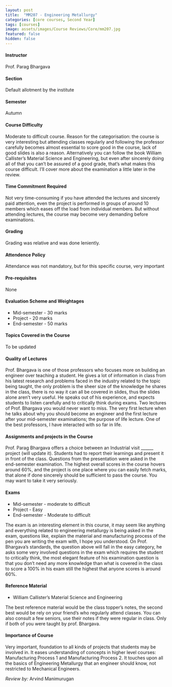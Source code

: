 ```yaml
---
layout: post
title:  "MM207 - Engineering Metallurgy"
categories: [core courses, Second Year]
tags: [courses]
image: assets/images/Course Reviews/Core/mm207.jpg
featured: false
hidden: false
---
```


#### Instructor
Prof. Parag Bhargava 

#### Section
Default allotment by the institute

#### Semester
Autumn

#### Course Difficulty
Moderate to difficult course. 
Reason for the categorisation: the course is very interesting but attending classes regularly and following the professor carefully becomes almost essential to score good in the course, lack of good slides is also a reason. Alternatively you can follow the book William Callister’s Material Science and Engineering, but even after sincerely doing all of that you can’t be assured of a good grade, that’s what makes this course difficult. I’ll cover more about the examination a little later in the review. 

#### Time Commitment Required
Not very time-consuming if you have attended the lectures and sincerely paid attention, even the project is performed in groups of around 10 members which eases off the load from individual members. But without attending lectures, the course may become very demanding before examinations.  

#### Grading
Grading was relative and was done leniently. 

#### Attendence Policy
Attendance was not mandatory, but for this specific course, very important

#### Pre-requisites
None

#### Evaluation Scheme and Weightages
* Mid-semester - 30 marks
* Project - 20 marks
* End-semester - 50 marks

#### Topics Covered in the Course
To be updated

#### Quality of Lectures
Prof. Bhargava is one of those professors who focuses more on building an engineer over teaching a student. He gives a lot of information in class from his latest research and problems faced in the industry related to the topic being taught, the only problem is the sheer size of the knowledge he shares in the class,  there is no way it can all be covered in slides, thus the slides alone aren’t very useful. He speaks out of his experience, and expects students to listen carefully and to critically think during exams. 
Two lectures of Prof. Bhargava you would never want to miss. The very first lecture when he talks about why you should become an engineer and the first lecture after your mid-semester examinations; the purpose of life lecture. 
One of the best professors, I have interacted with so far in life. 

#### Assignments and projects in the Course
Prof. Parag Bhargava offers a choice between an Industrial visit ______ project (will update it). 
Students had to report their learnings and present it in front of the class. Questions from the presentation were asked in the end-semester examination. 
The highest overall scores in the course hovers around 60%, and the project is one place where you can easily fetch marks, that alone if done sincerely should be sufficient to pass the course. You may want to take it very seriously. 

#### Exams
* Mid-semester - moderate to difficult
* Project - Easy
* End-semester - Moderate to difficult

The exam is an interesting element in this course, it may seem like anything and everything related to engineering metallurgy is being asked in the exam, questions like, explain the material and manufacturing process of the pen you are writing the exam with, I hope you understood. On Prof. Bhargava’s standards, the question above will fall in the easy category, he asks some very involved questions in the exam which requires the student to critically think, the most elegant feature of his examination question is that you don’t need any more knowledge than what is covered in the class to score a 100% in his exam still the highest that anyone scores is around 60%. 

#### Reference Material
* William Callister’s Material Science and Engineering

The best reference material would be the class topper’s notes, the second best would be rely on your friend’s who regularly attend classes. You can also consult a few seniors, use their notes if they were regular in class. Only if both of you were taught by prof. Bhargava. 

#### Importance of Course
Very important, foundation to all kinds of projects that students may be involved in. It eases understanding of concepts in higher level courses: Manufacturing Process 1 and Manufacturing Process 2. It touches upon all the basics of Engineering Metallurgy that an engineer should know, not restricted to Mechanical Engineers. 

*Review by:* Arvind Manimurugan



